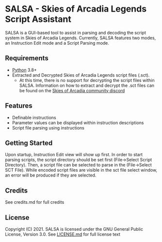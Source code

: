 SALSA - Skies of Arcadia Legends Script Assistant
===================================================
SALSA is a GUI-based tool to assist in parsing and decoding the script system in Skies of Arcadia Legends. Currently, SALSA features two modes, an Instruction Edit mode and a Script Parsing mode.


Requirements
------------
* [Python](https://www.python.org/) 3.8+
* Extracted and Decrypted Skies of Arcadia Legends script files (.sct).
  * At this time, there is no support for decrypting the script files within SALSA. Information on how to extract and decrypt the .sct files can be found on the [Skies of Arcadia community discord](https://discord.gg/wMnXkhu)


Features
--------
* Definable instructions
* Parameter values can be displayed within instruction descriptions
* Script file parsing using instructions

Getting Started
---------------
Upon startup, Instruction Edit view will show up first. In order to start parsing scripts, the script directory should be set first (File->Select Script Directory). Then, a script file can be selected to parse in the (File->Select SCT File). While encoded script files are visible in the sct file select window, an error will be produced if they are selected.

Credits
-------
See credits.md for full credits

License
-------
Copyright (C) 2021. SALSA is licensed under the GNU General Public License, Version 3.0. See [LICENSE.md](/LICENSE.md) for full license text
